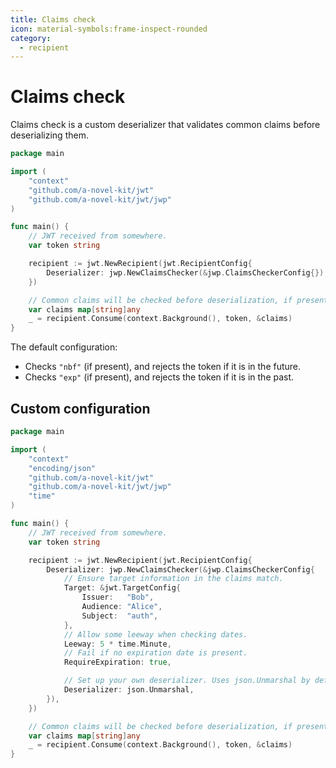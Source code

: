 ```yaml
---
title: Claims check
icon: material-symbols:frame-inspect-rounded
category:
  - recipient
---
```


# Claims check

Claims check is a custom deserializer that validates common claims before deserializing them.

```go
package main

import (
	"context"
	"github.com/a-novel-kit/jwt"
	"github.com/a-novel-kit/jwt/jwp"
)

func main() {
	// JWT received from somewhere.
	var token string

	recipient := jwt.NewRecipient(jwt.RecipientConfig{
		Deserializer: jwp.NewClaimsChecker(&jwp.ClaimsCheckerConfig{}),
	})

	// Common claims will be checked before deserialization, if present.
	var claims map[string]any
	_ = recipient.Consume(context.Background(), token, &claims)
}
```

The default configuration:

- Checks `"nbf"` (if present), and rejects the token if it is in the future.
- Checks `"exp"` (if present), and rejects the token if it is in the past.

## Custom configuration

```go
package main

import (
	"context"
	"encoding/json"
	"github.com/a-novel-kit/jwt"
	"github.com/a-novel-kit/jwt/jwp"
	"time"
)

func main() {
	// JWT received from somewhere.
	var token string

	recipient := jwt.NewRecipient(jwt.RecipientConfig{
		Deserializer: jwp.NewClaimsChecker(&jwp.ClaimsCheckerConfig{
			// Ensure target information in the claims match.
			Target: &jwt.TargetConfig{
				Issuer:   "Bob",
				Audience: "Alice",
				Subject:  "auth",
			},
			// Allow some leeway when checking dates.
			Leeway: 5 * time.Minute,
			// Fail if no expiration date is present.
			RequireExpiration: true,

			// Set up your own deserializer. Uses json.Unmarshal by default.
			Deserializer: json.Unmarshal,
		}),
	})

	// Common claims will be checked before deserialization, if present.
	var claims map[string]any
	_ = recipient.Consume(context.Background(), token, &claims)
}
```

